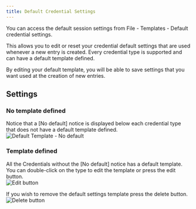 ```yaml
---
title: Default Credential Settings
---
```

You can access the default session settings from File - Templates - Default credential settings.  

This allows you to edit or reset your credential default settings that are used whenever a new entry is created. Every credential type is supported and can have a default template defined.  

By editing your default template, you will be able to save settings that you want used at the creation of new entries. 

## Settings 

### No template defined 

Notice that a [No default] notice is displayed below each credential type that does not have a default template defined.  
![Default Template - No default](https://webdevolutions.azureedge.net/docs/en/rdm/mac/clip10009.png) 

### Template defined 

All the Credentials without the [No default] notice has a default template. You can double-click on the type to edit the template or press the edit button.  
![Edit button](https://webdevolutions.azureedge.net/docs/en/rdm/mac/clip10010.png) 

If you wish to remove the default settings template press the delete button.  
![Delete button](https://webdevolutions.azureedge.net/docs/en/rdm/mac/clip10011.png) 

